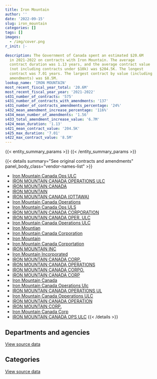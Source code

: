 ```yaml
---
title: Iron Mountain
author: ''
date: '2022-09-15'
slug: iron_mountain
categories: []
tags: []
images:
  - /img/cover.png
r_init: |-
  
description: The Government of Canada spent an estimated $20.6M
  in 2021-2022 on contracts with Iron Mountain. The average
  contract duration was 1.13 years, and the average contract value
  (not including contracts under $10k) was $204.5K. The longest
  contract was 7.01 years. The largest contract by value (including
  amendments) was $8.5M.
lookup_name: 'IRON MOUNTAIN'
most_recent_fiscal_year_total: '20.6M'
most_recent_fiscal_year_year: '2021-2022'
s431_number_of_contracts: '575'
s431_number_of_contracts_with_amendments: '137'
s431_number_of_contracts_amendments_percentage: '24%'
s432_mean_amendment_increase_percentage: '116%'
s434_mean_number_of_amendments: '1.56'
s433_total_amendment_increase_value: '6.7M'
s424_mean_duration: '1.13'
s421_mean_contract_value: '204.5K'
s425_max_duration: '7.01'
s422_max_contract_value: '8.5M'
---
```


<script src="/rmarkdown-libs/htmlwidgets/htmlwidgets.js"></script>
<link href="/rmarkdown-libs/datatables-css/datatables-crosstalk.css" rel="stylesheet" />
<script src="/rmarkdown-libs/datatables-binding/datatables.js"></script>
<script src="/rmarkdown-libs/jquery/jquery-3.6.0.min.js"></script>
<link href="/rmarkdown-libs/dt-core-bootstrap/css/dataTables.bootstrap.min.css" rel="stylesheet" />
<link href="/rmarkdown-libs/dt-core-bootstrap/css/dataTables.bootstrap.extra.css" rel="stylesheet" />
<script src="/rmarkdown-libs/dt-core-bootstrap/js/jquery.dataTables.min.js"></script>
<script src="/rmarkdown-libs/dt-core-bootstrap/js/dataTables.bootstrap.min.js"></script>
<link href="/rmarkdown-libs/crosstalk/css/crosstalk.min.css" rel="stylesheet" />
<script src="/rmarkdown-libs/crosstalk/js/crosstalk.min.js"></script>
<script src="/rmarkdown-libs/htmlwidgets/htmlwidgets.js"></script>
<link href="/rmarkdown-libs/datatables-css/datatables-crosstalk.css" rel="stylesheet" />
<script src="/rmarkdown-libs/datatables-binding/datatables.js"></script>
<script src="/rmarkdown-libs/jquery/jquery-3.6.0.min.js"></script>
<link href="/rmarkdown-libs/dt-core-bootstrap/css/dataTables.bootstrap.min.css" rel="stylesheet" />
<link href="/rmarkdown-libs/dt-core-bootstrap/css/dataTables.bootstrap.extra.css" rel="stylesheet" />
<script src="/rmarkdown-libs/dt-core-bootstrap/js/jquery.dataTables.min.js"></script>
<script src="/rmarkdown-libs/dt-core-bootstrap/js/dataTables.bootstrap.min.js"></script>
<link href="/rmarkdown-libs/crosstalk/css/crosstalk.min.css" rel="stylesheet" />
<script src="/rmarkdown-libs/crosstalk/js/crosstalk.min.js"></script>

{{< entity_summary_params >}}
{{< /entity_summary_params >}}

{{< details summary="See original contracts and amendments" panel_body_class="vendor-names-list" >}}
- [Iron Mountain Canada Ops ULC](https://search.open.canada.ca/en/ct/?sort=contract_value_f%20desc&page=1&search_text=%22Iron%20Mountain%20Canada%20Ops%20ULC%22)
- [IRON MOUNTAIN CANADA OPERATIONS ULC](https://search.open.canada.ca/en/ct/?sort=contract_value_f%20desc&page=1&search_text=%22IRON%20MOUNTAIN%20CANADA%20OPERATIONS%20ULC%22)
- [IRON MOUNTAIN CANADA](https://search.open.canada.ca/en/ct/?sort=contract_value_f%20desc&page=1&search_text=%22IRON%20MOUNTAIN%20CANADA%22)
- [IRON MOUNTAIN](https://search.open.canada.ca/en/ct/?sort=contract_value_f%20desc&page=1&search_text=%22IRON%20MOUNTAIN%22)
- [IRON MOUNTAIN CANADA (OTTAWA)](https://search.open.canada.ca/en/ct/?sort=contract_value_f%20desc&page=1&search_text=%22IRON%20MOUNTAIN%20CANADA%20%28OTTAWA%29%22)
- [Iron Mountain Canada Operations](https://search.open.canada.ca/en/ct/?sort=contract_value_f%20desc&page=1&search_text=%22Iron%20Mountain%20Canada%20Operations%22)
- [Iron Mountain Canada Ops ULS](https://search.open.canada.ca/en/ct/?sort=contract_value_f%20desc&page=1&search_text=%22Iron%20Mountain%20Canada%20Ops%20ULS%22)
- [IRON MOUNTAIN CANADA CORPORATION](https://search.open.canada.ca/en/ct/?sort=contract_value_f%20desc&page=1&search_text=%22IRON%20MOUNTAIN%20CANADA%20CORPORATION%22)
- [IRON MOUNTAIN CANADA OPER. ULC](https://search.open.canada.ca/en/ct/?sort=contract_value_f%20desc&page=1&search_text=%22IRON%20MOUNTAIN%20CANADA%20OPER.%20ULC%22)
- [Iron Mountain Canada Operations ULC](https://search.open.canada.ca/en/ct/?sort=contract_value_f%20desc&page=1&search_text=%22Iron%20Mountain%20Canada%20Operations%20ULC%22)
- [Iron Mountian](https://search.open.canada.ca/en/ct/?sort=contract_value_f%20desc&page=1&search_text=%22Iron%20Mountian%22)
- [Iron Mountain Canada Corporation](https://search.open.canada.ca/en/ct/?sort=contract_value_f%20desc&page=1&search_text=%22Iron%20Mountain%20Canada%20Corporation%22)
- [Iron Mountain](https://search.open.canada.ca/en/ct/?sort=contract_value_f%20desc&page=1&search_text=%22Iron%20Mountain%22)
- [Iron Mountain Canada Corportation](https://search.open.canada.ca/en/ct/?sort=contract_value_f%20desc&page=1&search_text=%22Iron%20Mountain%20Canada%20Corportation%22)
- [IRON MOUNTAIN INC](https://search.open.canada.ca/en/ct/?sort=contract_value_f%20desc&page=1&search_text=%22IRON%20MOUNTAIN%20INC%22)
- [Iron Mountain Incorporated](https://search.open.canada.ca/en/ct/?sort=contract_value_f%20desc&page=1&search_text=%22Iron%20Mountain%20Incorporated%22)
- [IRON MOUNTAIN CANADA CORP.](https://search.open.canada.ca/en/ct/?sort=contract_value_f%20desc&page=1&search_text=%22IRON%20MOUNTAIN%20CANADA%20CORP.%22)
- [IRON MOUNTAIN CANADA OPERATIONS](https://search.open.canada.ca/en/ct/?sort=contract_value_f%20desc&page=1&search_text=%22IRON%20MOUNTAIN%20CANADA%20OPERATIONS%22)
- [IRON MOUNTAIN CANADA CORPO.](https://search.open.canada.ca/en/ct/?sort=contract_value_f%20desc&page=1&search_text=%22IRON%20MOUNTAIN%20CANADA%20CORPO.%22)
- [IRON MOUNTAIN CANADA CORP](https://search.open.canada.ca/en/ct/?sort=contract_value_f%20desc&page=1&search_text=%22IRON%20MOUNTAIN%20CANADA%20CORP%22)
- [Iron Mountain Canada](https://search.open.canada.ca/en/ct/?sort=contract_value_f%20desc&page=1&search_text=%22Iron%20Mountain%20Canada%22)
- [Iron Mountain Canada Operations Ulc](https://search.open.canada.ca/en/ct/?sort=contract_value_f%20desc&page=1&search_text=%22Iron%20Mountain%20Canada%20Operations%20Ulc%22)
- [IRON MOUNTAIN CANADA OPERATIONS UL](https://search.open.canada.ca/en/ct/?sort=contract_value_f%20desc&page=1&search_text=%22IRON%20MOUNTAIN%20CANADA%20OPERATIONS%20UL%22)
- [Iron Mountain Canada Opperations ULC](https://search.open.canada.ca/en/ct/?sort=contract_value_f%20desc&page=1&search_text=%22Iron%20Mountain%20Canada%20Opperations%20ULC%22)
- [IRON MOUNTAIN CANADA OPERATION](https://search.open.canada.ca/en/ct/?sort=contract_value_f%20desc&page=1&search_text=%22IRON%20MOUNTAIN%20CANADA%20OPERATION%22)
- [IRON MOUNTAIN CORP.](https://search.open.canada.ca/en/ct/?sort=contract_value_f%20desc&page=1&search_text=%22IRON%20MOUNTAIN%20CORP.%22)
- [Iron Mountain Canada Corp](https://search.open.canada.ca/en/ct/?sort=contract_value_f%20desc&page=1&search_text=%22Iron%20Mountain%20Canada%20Corp%22)
- [IRON MOUNTAIN CANADA OPS ULC](https://search.open.canada.ca/en/ct/?sort=contract_value_f%20desc&page=1&search_text=%22IRON%20MOUNTAIN%20CANADA%20OPS%20ULC%22)
{{< /details >}}

## Departments and agencies

<div id="htmlwidget-1" style="width:100%;height:auto;" class="datatables html-widget"></div>
<script type="application/json" data-for="htmlwidget-1">{"x":{"style":"bootstrap","filter":"none","vertical":false,"data":[["<a href=\"/departments/aandc-aadnc/\">Crown-Indigenous Relations and Northern Affairs Canada<\/a>","<a href=\"/departments/acoa-apeca/\">Atlantic Canada Opportunities Agency<\/a>","<a href=\"/departments/atssc-scdata/\">Administrative Tribunals Support Service of Canada<\/a>","<a href=\"/departments/cas-satj/\">Courts Administration Service<\/a>","<a href=\"/departments/cbsa-asfc/\">Canada Border Services Agency<\/a>","<a href=\"/departments/cfia-acia/\">Canadian Food Inspection Agency<\/a>","<a href=\"/departments/cgc-ccg/\">Canadian Grain Commission<\/a>","<a href=\"/departments/cic/\">Immigration, Refugees and Citizenship Canada<\/a>","<a href=\"/departments/cics-scic/\">Canadian Intergovernmental Conference Secretariat<\/a>","<a href=\"/departments/cihr-irsc/\">Canadian Institutes of Health Research<\/a>","<a href=\"/departments/cnsc-ccsn/\">Canadian Nuclear Safety Commission<\/a>","<a href=\"/departments/cra-arc/\">Canada Revenue Agency<\/a>","<a href=\"/departments/csa-asc/\">Canadian Space Agency<\/a>","<a href=\"/departments/csc-scc/\">Correctional Service of Canada<\/a>","<a href=\"/departments/cta-otc/\">Canadian Transportation Agency<\/a>","<a href=\"/departments/dfatd-maecd/\">Global Affairs Canada<\/a>","<a href=\"/departments/dfo-mpo/\">Fisheries and Oceans Canada<\/a>","<a href=\"/departments/dnd-mdn/\">National Defence<\/a>","<a href=\"/departments/ec/\">Environment and Climate Change Canada<\/a>","<a href=\"/departments/elections/\">Elections Canada<\/a>","<a href=\"/departments/esdc-edsc/\">Employment and Social Development Canada<\/a>","<a href=\"/departments/fcac-acfc/\">Financial Consumer Agency of Canada<\/a>","<a href=\"/departments/hc-sc/\">Health Canada<\/a>","<a href=\"/departments/iaac-aeic/\">Impact Assessment Agency of Canada<\/a>","<a href=\"/departments/ic/\">Innovation, Science and Economic Development Canada<\/a>","<a href=\"/departments/infc/\">Infrastructure Canada<\/a>","<a href=\"/departments/irb-cisr/\">Immigration and Refugee Board of Canada<\/a>","<a href=\"/departments/isc-sac/\">Indigenous Services Canada<\/a>","<a href=\"/departments/jus/\">Department of Justice Canada<\/a>","<a href=\"/departments/nfb-onf/\">National Film Board<\/a>","<a href=\"/departments/nrcan-rncan/\">Natural Resources Canada<\/a>","<a href=\"/departments/oag-bvg/\">Office of the Auditor General of Canada<\/a>","<a href=\"/departments/osfi-bsif/\">Office of the Superintendent of Financial Institutions Canada<\/a>","<a href=\"/departments/osgg-bsgg/\">Office of the Secretary to the Governor General<\/a>","<a href=\"/departments/pbc-clcc/\">Parole Board of Canada<\/a>","<a href=\"/departments/pc/\">Parks Canada<\/a>","<a href=\"/departments/pch/\">Canadian Heritage<\/a>","<a href=\"/departments/pco-bcp/\">Privy Council Office<\/a>","<a href=\"/departments/phac-aspc/\">Public Health Agency of Canada<\/a>","<a href=\"/departments/ppsc-sppc/\">Public Prosecution Service of Canada<\/a>","<a href=\"/departments/pwgsc-tpsgc/\">Public Services and Procurement Canada<\/a>","<a href=\"/departments/rcmp-grc/\">Royal Canadian Mounted Police<\/a>","<a href=\"/departments/ssc-spc/\">Shared Services Canada<\/a>","<a href=\"/departments/statcan/\">Statistics Canada<\/a>","<a href=\"/departments/tc/\">Transport Canada<\/a>","<a href=\"/departments/vac-acc/\">Veterans Affairs Canada<\/a>"],[558859.85,null,24212.2,25000,null,23040.89,14010.03,473696.12,null,14916,38277.3,8219079.55,11863.92,217548.05,17739.1,180021.36,26266.29,98050,117716.86,null,710123.07,19935.44,1211634.09,null,185351.76,4628.77,null,703931.92,678011.78,null,317393.58,null,42316.29,27321.07,52945.86,19210.24,5173.88,null,34234.87,393480,53736.09,211013.07,215905.36,null,258886.3,2972499.19],[312308.87,null,28734.53,null,null,23071.79,11753.55,463028.4,107824.6,15311.68,37157.54,8460752.94,13449.93,385716.43,17787.7,216973.39,null,80464.97,198640,null,640863.73,361.42,3139852.83,null,165182.92,4641.45,244891.03,489626.72,828261.72,34500,284017.53,null,30750.18,27395.92,38091.06,19262.87,null,89792.32,25355.76,502802.73,30437.15,null,65115.69,null,242108.28,774781.08],[11497.5,10041.75,17416.97,null,null,null,10967.99,1338394.81,null,15115.52,35722.91,8721261.27,14183.02,33429.88,17739.1,178484.11,null,92159.74,21900,14946.75,575853.78,10147.58,1423412.98,40661.94,193714.15,null,265806.67,433118.9,972100.94,37366.88,214263.06,null,19257.11,27321.07,43551.16,15451.64,null,66605.84,426822.46,493816.39,38964.68,37800,176187.57,null,167002.27,453014.07],[13134.1,null,27120,null,216267.03,5632.72,10908.21,3691200.72,null,null,45200,8632135.62,12045.4,377295.49,78596.38,403497.53,20467.66,124950.31,88429.61,null,1535375.57,21888.99,853222.89,10170,115247.42,null,495303.4,863175.91,909547.27,37366.88,279192.77,23086.15,22851.92,17770.44,30470.43,16578.79,null,66841.8,470475.18,528225.74,26400.69,12057.46,130484.82,254149.67,159263.37,null]],"container":"<table class=\"table table-striped table-hover row-border order-column display\">\n  <thead>\n    <tr>\n      <th>Department<\/th>\n      <th>2018-2019<\/th>\n      <th>2019-2020<\/th>\n      <th>2020-2021<\/th>\n      <th>2021-2022<\/th>\n    <\/tr>\n  <\/thead>\n<\/table>","options":{"order":[[4,"desc"]],"pageLength":10,"autoWidth":true,"columnDefs":[{"targets":1,"render":"function(data, type, row, meta) {\n    return type !== 'display' ? data : DTWidget.formatCurrency(data, \"$\", 2, 3, \",\", \".\", true, null);\n  }"},{"targets":2,"render":"function(data, type, row, meta) {\n    return type !== 'display' ? data : DTWidget.formatCurrency(data, \"$\", 2, 3, \",\", \".\", true, null);\n  }"},{"targets":3,"render":"function(data, type, row, meta) {\n    return type !== 'display' ? data : DTWidget.formatCurrency(data, \"$\", 2, 3, \",\", \".\", true, null);\n  }"},{"targets":4,"render":"function(data, type, row, meta) {\n    return type !== 'display' ? data : DTWidget.formatCurrency(data, \"$\", 2, 3, \",\", \".\", true, null);\n  }"},{"width":"16%","targets":[1,2,3,4]},{"className":"dt-right","targets":[1,2,3,4]}],"orderClasses":false}},"evals":["options.columnDefs.0.render","options.columnDefs.1.render","options.columnDefs.2.render","options.columnDefs.3.render"],"jsHooks":[]}</script>
<p class="text-right">
<a href="https://github.com/GoC-Spending/contracts-data/tree/main/data/out/vendors/iron_mountain/summary_by_fiscal_year_by_department.csv" class="source-data-link btn btn-link">View source data</a>
</p>

## Categories

<div id="htmlwidget-2" style="width:100%;height:auto;" class="datatables html-widget"></div>
<script type="application/json" data-for="htmlwidget-2">{"x":{"style":"bootstrap","filter":"none","vertical":false,"data":[["<a href=\"/categories/facilities_and_construction/\">Facilities and construction<\/a>","<a href=\"/categories/office_management/\">Office management<\/a>","<a href=\"/categories/defence/\">Defence<\/a>","<a href=\"/categories/professional_services/\">Professional services<\/a>","<a href=\"/categories/information_technology/\">Information technology<\/a>","<a href=\"/categories/transportation_and_logistics/\">Transportation and logistics<\/a>","<a href=\"/categories/industrial_products_and_services/\">Industrial products and services<\/a>"],[286028.4,692802.92,47201.36,15435923.64,1431021.2,230503.15,54549.46],[462903.82,828261.72,7888.45,15720742.09,915705.06,79753.48,35814.09],[73787.54,1910661.73,null,13681891.95,883909.42,79535.57,35716.24],[203725.34,5368468.62,null,14211437.8,764502.63,14597.79,63296.16]],"container":"<table class=\"table table-striped table-hover row-border order-column display\">\n  <thead>\n    <tr>\n      <th>Category<\/th>\n      <th>2018-2019<\/th>\n      <th>2019-2020<\/th>\n      <th>2020-2021<\/th>\n      <th>2021-2022<\/th>\n    <\/tr>\n  <\/thead>\n<\/table>","options":{"order":[[4,"desc"]],"dom":"t","pageLength":30,"autoWidth":true,"columnDefs":[{"targets":1,"render":"function(data, type, row, meta) {\n    return type !== 'display' ? data : DTWidget.formatCurrency(data, \"$\", 2, 3, \",\", \".\", true, null);\n  }"},{"targets":2,"render":"function(data, type, row, meta) {\n    return type !== 'display' ? data : DTWidget.formatCurrency(data, \"$\", 2, 3, \",\", \".\", true, null);\n  }"},{"targets":3,"render":"function(data, type, row, meta) {\n    return type !== 'display' ? data : DTWidget.formatCurrency(data, \"$\", 2, 3, \",\", \".\", true, null);\n  }"},{"targets":4,"render":"function(data, type, row, meta) {\n    return type !== 'display' ? data : DTWidget.formatCurrency(data, \"$\", 2, 3, \",\", \".\", true, null);\n  }"},{"width":"16%","targets":[1,2,3,4]},{"className":"dt-right","targets":[1,2,3,4]}],"orderClasses":false,"lengthMenu":[10,25,30,50,100]}},"evals":["options.columnDefs.0.render","options.columnDefs.1.render","options.columnDefs.2.render","options.columnDefs.3.render"],"jsHooks":[]}</script>
<p class="text-right">
<a href="https://github.com/GoC-Spending/contracts-data/tree/main/data/out/vendors/iron_mountain/summary_by_fiscal_year_by_category.csv" class="source-data-link btn btn-link">View source data</a>
</p>
